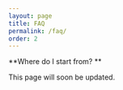 ```yaml
---
layout: page
title: FAQ
permalink: /faq/
order: 2
---
```



**Where do I start from? **

This page will soon be updated.
